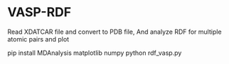 # VASP-RDF
Read XDATCAR file and convert to PDB file, And analyze RDF for multiple atomic pairs and plot

pip install MDAnalysis matplotlib numpy
python rdf_vasp.py
